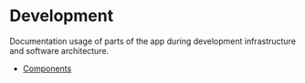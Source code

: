 # Development

Documentation usage of parts of the app during development infrastructure and software architecture.

- [Components](components/index.md)
